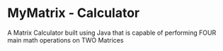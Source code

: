 # MyMatrix - Calculator
 A Matrix Calculator built using Java that is capable of performing FOUR main math operations on TWO Matrices
